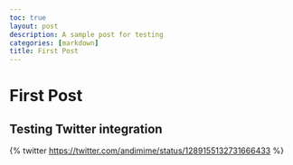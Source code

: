 ```yaml
---
toc: true
layout: post
description: A sample post for testing
categories: [markdown]
title: First Post
---
```

# First Post

## Testing Twitter integration

{% twitter https://twitter.com/andimime/status/1289155132731666433 %}
